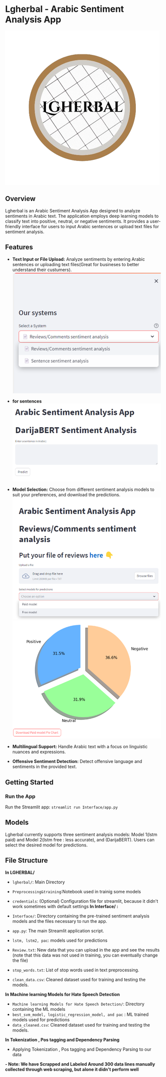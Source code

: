 # Lgherbal - Arabic Sentiment Analysis App
  ![LOGO](Logo.png)

## Overview

Lgherbal is an Arabic Sentiment Analysis App designed to analyze sentiments in Arabic text. The application employs deep learning models to classify text into positive, neutral, or negative sentiments. It provides a user-friendly interface for users to input Arabic sentences or upload text files for sentiment analysis.

## Features

- **Text Input or File Upload:** Analyze sentiments by entering Arabic sentences or uploading text files(Great for busineses to better understand their custumers).
  ![Sidebar](Screenshots/Sidebar_systems.png)
- **for sentences**
  ![Sidebar](Screenshots/sentence_input.png)

- **Model Selection:** Choose from different sentiment analysis models to suit your preferences, and download the predictions.
  ![Model_selection](Screenshots/for_uploads.png)
  ![Download](Screenshots/download_chart.png)


- **Multilingual Support:** Handle Arabic text with a focus on linguistic nuances and expressions.
- **Offensive Sentiment Detection:** Detect offensive language and sentiments in the provided text.


## Getting Started

### Run the App

Run the Streamlit app: `streamlit run Interface/app.py`

## Models

Lgherbal currently supports three sentiment analysis models: Model 1(lstm paid) and Model 2(lstm free : less accurate), and (DarijaBERT). Users can select the desired model for predictions.



## File Structure

**In LGHERBAL/**

- `lgherbal/`: Main Directory 
- `Preprocessing&training`:Notebook used in trainig some models
- `credentials`: (Optional) Configuration file for streamlit, because it didn't work sometimes with default settings 
**In Interface/ :**

- `Interface/`: Directory containing the pre-trained sentiment analysis models and the files necessary to run the app.
- `app.py`: The main Streamlit application script.
- `lstm, lstm2, pac`: models used for predictions
- `Review.txt`: New data that you can upload in the app and see the results (note that this data was not used in training, you can eventually change the file)
- `stop_words.txt`: List of stop words used in text preprocessing.
- `clean_data.csv`: Cleaned dataset used for training and testing the models.



**In Machine learning Models for Hate Speech Detection**

- `Machine learning Models for Hate Speech Detection/`: Directory containing the ML models
- `best_svm_model, logistic_regression_model, and pac` : ML trained models used for predictions
- `data_cleaned.csv`: Cleaned dataset used for training and testing the models.


**In Tokenization , Pos tagging and Dependency Parsing**
- Applying Tokenization , Pos tagging and Dependency Parsing to our data

**- Note: We have Scrapped and Labeled Around 300 data lines manually collected through web scraping, but alone it didn't perform well**
